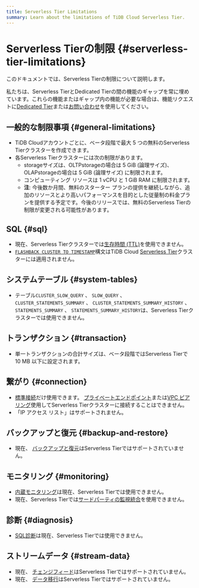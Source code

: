 ```yaml
---
title: Serverless Tier Limitations
summary: Learn about the limitations of TiDB Cloud Serverless Tier.
---
```


# Serverless Tierの制限 {#serverless-tier-limitations}

<!-- markdownlint-disable MD026 -->

このドキュメントでは、Serverless Tierの制限について説明します。

私たちは、Serverless TierとDedicated Tierの間の機能のギャップを常に埋めています。これらの機能またはギャップ内の機能が必要な場合は、機能リクエストに[<a href="/tidb-cloud/select-cluster-tier.md#dedicated-tier">Dedicated Tier</a>](/tidb-cloud/select-cluster-tier.md#dedicated-tier)または[<a href="https://www.pingcap.com/contact-us/?from=en">お問い合わせ</a>](https://www.pingcap.com/contact-us/?from=en)を使用してください。

## 一般的な制限事項 {#general-limitations}

-   TiDB Cloudアカウントごとに、ベータ段階で最大 5 つの無料のServerless Tierクラスターを作成できます。
-   各Serverless Tierクラスターには次の制限があります。
    -   storageサイズは、OLTPstorageの場合は 5 GiB (論理サイズ)、OLAPstorageの場合は 5 GiB (論理サイズ) に制限されます。
    -   コンピューティング リソースは 1 vCPU と 1 GiB RAM に制限されます。
    -   **注**: 今後数か月間、無料のスターター プランの提供を継続しながら、追加のリソースとより高いパフォーマンスを目的とした従量制の料金プランを提供する予定です。今後のリリースでは、無料のServerless Tierの制限が変更される可能性があります。

## SQL {#sql}

-   現在、Serverless Tierクラスターでは[<a href="/time-to-live.md">生存時間 (TTL)</a>](/time-to-live.md)を使用できません。
-   [<a href="/sql-statements/sql-statement-flashback-to-timestamp.md">`FLASHBACK CLUSTER TO TIMESTAMP`</a>](/sql-statements/sql-statement-flashback-to-timestamp.md)構文はTiDB Cloud [<a href="/tidb-cloud/select-cluster-tier.md#serverless-tier-beta">Serverless Tier</a>](/tidb-cloud/select-cluster-tier.md#serverless-tier-beta)クラスターには適用されません。

## システムテーブル {#system-tables}

-   テーブル`CLUSTER_SLOW_QUERY` 、 `SLOW_QUERY` 、 `CLUSTER_STATEMENTS_SUMMARY` 、 `CLUSTER_STATEMENTS_SUMMARY_HISTORY` 、 `STATEMENTS_SUMMARY` 、 `STATEMENTS_SUMMARY_HISTORY`は、Serverless Tierクラスターでは使用できません。

## トランザクション {#transaction}

-   単一トランザクションの合計サイズは、ベータ段階ではServerless Tierで 10 MB 以下に設定されます。

## 繋がり {#connection}

-   [<a href="/tidb-cloud/connect-via-standard-connection.md">標準接続</a>](/tidb-cloud/connect-via-standard-connection.md)だけ使用できます。 [<a href="/tidb-cloud/set-up-private-endpoint-connections.md">プライベートエンドポイント</a>](/tidb-cloud/set-up-private-endpoint-connections.md)または[<a href="/tidb-cloud/set-up-vpc-peering-connections.md">VPC ピアリング</a>](/tidb-cloud/set-up-vpc-peering-connections.md)使用してServerless Tierクラスターに接続することはできません。
-   「IP アクセス リスト」はサポートされません。

## バックアップと復元 {#backup-and-restore}

-   現在、 [<a href="/tidb-cloud/backup-and-restore.md">バックアップと復元</a>](/tidb-cloud/backup-and-restore.md)はServerless Tierではサポートされていません。

## モニタリング {#monitoring}

-   [<a href="/tidb-cloud/built-in-monitoring.md">内蔵モニタリング</a>](/tidb-cloud/built-in-monitoring.md)は現在、Serverless Tierでは使用できません。
-   現在、Serverless Tierでは[<a href="/tidb-cloud/third-party-monitoring-integrations.md">サードパーティの監視統合</a>](/tidb-cloud/third-party-monitoring-integrations.md)を使用できません。

## 診断 {#diagnosis}

-   [<a href="/tidb-cloud/tune-performance.md">SQL診断</a>](/tidb-cloud/tune-performance.md)は現在、Serverless Tierでは使用できません。

## ストリームデータ {#stream-data}

-   現在、 [<a href="/tidb-cloud/changefeed-overview.md">チェンジフィード</a>](/tidb-cloud/changefeed-overview.md)はServerless Tierではサポートされていません。
-   現在、 [<a href="/tidb-cloud/migrate-from-mysql-using-data-migration.md">データ移行</a>](/tidb-cloud/migrate-from-mysql-using-data-migration.md)はServerless Tierではサポートされていません。
